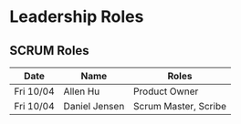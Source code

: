 # Leadership Roles

## SCRUM Roles

| Date      | Name            | Roles                             |
|-----------|-----------------|-----------------------------------|
| Fri 10/04 | Allen Hu        | Product Owner                     |
| Fri 10/04 | Daniel Jensen   | Scrum Master, Scribe              |

